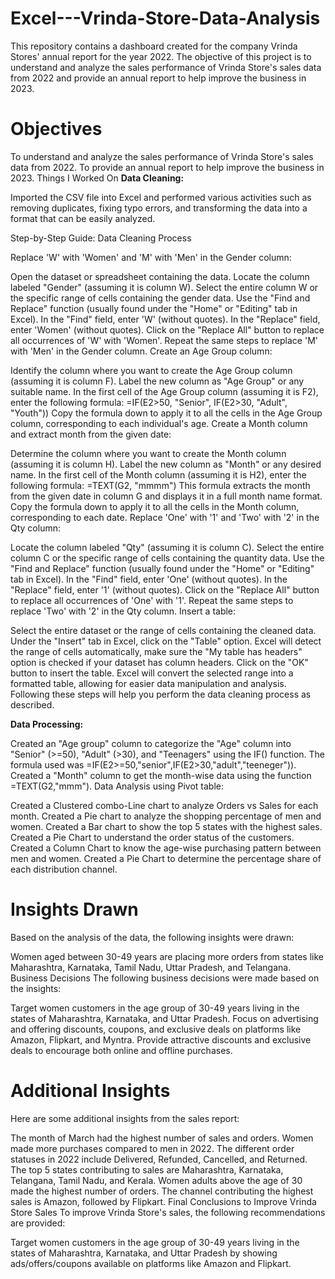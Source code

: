 # Excel---Vrinda-Store-Data-Analysis
This repository contains a dashboard created for the company Vrinda Stores' annual report for the year 2022. The objective of this project is to understand and analyze the sales performance of Vrinda Store's sales data from 2022 and provide an annual report to help improve the business in 2023.

# Objectives
To understand and analyze the sales performance of Vrinda Store's sales data from 2022.
To provide an annual report to help improve the business in 2023.
Things I Worked On
**Data Cleaning:**

Imported the CSV file into Excel and performed various activities such as removing duplicates, fixing typo errors, and transforming the data into a format that can be easily analyzed.

Step-by-Step Guide: Data Cleaning Process

Replace 'W' with 'Women' and 'M' with 'Men' in the Gender column:

Open the dataset or spreadsheet containing the data.
Locate the column labeled "Gender" (assuming it is column W).
Select the entire column W or the specific range of cells containing the gender data.
Use the "Find and Replace" function (usually found under the "Home" or "Editing" tab in Excel).
In the "Find" field, enter 'W' (without quotes).
In the "Replace" field, enter 'Women' (without quotes).
Click on the "Replace All" button to replace all occurrences of 'W' with 'Women'.
Repeat the same steps to replace 'M' with 'Men' in the Gender column.
Create an Age Group column:

Identify the column where you want to create the Age Group column (assuming it is column F).
Label the new column as "Age Group" or any suitable name.
In the first cell of the Age Group column (assuming it is F2), enter the following formula:
=IF(E2>50, "Senior", IF(E2>30, "Adult", "Youth"))
Copy the formula down to apply it to all the cells in the Age Group column, corresponding to each individual's age.
Create a Month column and extract month from the given date:

Determine the column where you want to create the Month column (assuming it is column H).
Label the new column as "Month" or any desired name.
In the first cell of the Month column (assuming it is H2), enter the following formula:
=TEXT(G2, "mmmm")
This formula extracts the month from the given date in column G and displays it in a full month name format.
Copy the formula down to apply it to all the cells in the Month column, corresponding to each date.
Replace 'One' with '1' and 'Two' with '2' in the Qty column:

Locate the column labeled "Qty" (assuming it is column C).
Select the entire column C or the specific range of cells containing the quantity data.
Use the "Find and Replace" function (usually found under the "Home" or "Editing" tab in Excel).
In the "Find" field, enter 'One' (without quotes).
In the "Replace" field, enter '1' (without quotes).
Click on the "Replace All" button to replace all occurrences of 'One' with '1'.
Repeat the same steps to replace 'Two' with '2' in the Qty column.
Insert a table:

Select the entire dataset or the range of cells containing the cleaned data.
Under the "Insert" tab in Excel, click on the "Table" option.
Excel will detect the range of cells automatically, make sure the "My table has headers" option is checked if your dataset has column headers.
Click on the "OK" button to insert the table.
Excel will convert the selected range into a formatted table, allowing for easier data manipulation and analysis.
Following these steps will help you perform the data cleaning process as described.

**Data Processing:**

Created an "Age group" column to categorize the "Age" column into "Senior" (>=50), "Adult" (>30), and "Teenagers" using the IF() function. The formula used was =IF(E2>=50,"senior",IF(E2>30,"adult","teeneger")).
Created a "Month" column to get the month-wise data using the function =TEXT(G2,"mmm").
Data Analysis using Pivot table:

Created a Clustered combo-Line chart to analyze Orders vs Sales for each month.
Created a Pie chart to analyze the shopping percentage of men and women.
Created a Bar chart to show the top 5 states with the highest sales.
Created a Pie Chart to understand the order status of the customers.
Created a Column Chart to know the age-wise purchasing pattern between men and women.
Created a Pie Chart to determine the percentage share of each distribution channel.

# Insights Drawn
Based on the analysis of the data, the following insights were drawn:

Women aged between 30-49 years are placing more orders from states like Maharashtra, Karnataka, Tamil Nadu, Uttar Pradesh, and Telangana.
Business Decisions
The following business decisions were made based on the insights:

Target women customers in the age group of 30-49 years living in the states of Maharashtra, Karnataka, and Uttar Pradesh.
Focus on advertising and offering discounts, coupons, and exclusive deals on platforms like Amazon, Flipkart, and Myntra.
Provide attractive discounts and exclusive deals to encourage both online and offline purchases.

# Additional Insights
Here are some additional insights from the sales report:

The month of March had the highest number of sales and orders.
Women made more purchases compared to men in 2022.
The different order statuses in 2022 include Delivered, Refunded, Cancelled, and Returned.
The top 5 states contributing to sales are Maharashtra, Karnataka, Telangana, Tamil Nadu, and Kerala.
Women adults above the age of 30 made the highest number of orders.
The channel contributing the highest sales is Amazon, followed by Flipkart.
Final Conclusions to Improve Vrinda Store Sales
To improve Vrinda Store's sales, the following recommendations are provided:

Target women customers in the age group of 30-49 years living in the states of Maharashtra, Karnataka, and Uttar Pradesh by showing ads/offers/coupons available on platforms like Amazon and Flipkart.

